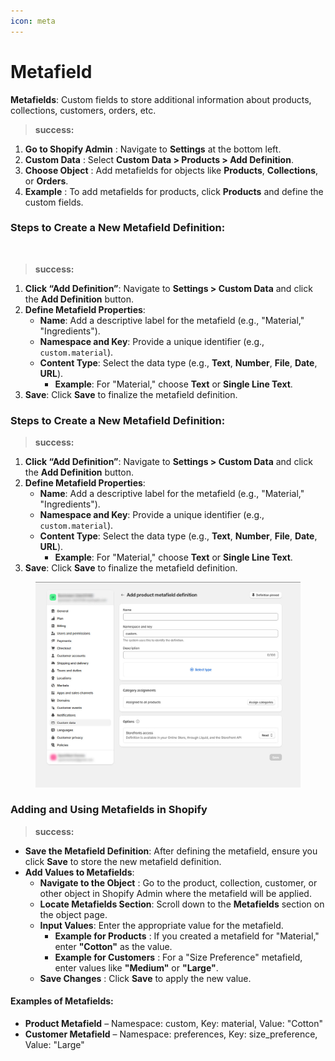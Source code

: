 ```yaml
---
icon: meta
---
```


# Metafield

**Metafields**: Custom fields to store additional information about products, collections, customers, orders, etc.

> **success:** 
1. **Go to Shopify Admin** : Navigate to **Settings** at the bottom left.
2. **Custom Data** : Select **Custom Data > Products > Add Definition**.
3. **Choose Object** : Add metafields for objects like **Products**, **Collections**, or **Orders**.&#x20;
4. **Example** : To add metafields for products, click **Products** and define the custom fields.


### Steps to Create a New Metafield Definition: <a href="#steps-to-create-a-new-metafield-definition" id="steps-to-create-a-new-metafield-definition"></a>

<figure><img src="../.gitbook/assets/metafields.avif" alt=""><figcaption></figcaption></figure>

> **success:** 
1. **Click “Add Definition”**: Navigate to **Settings > Custom Data** and click the **Add Definition** button.
2. **Define Metafield Properties**:
   * **Name**: Add a descriptive label for the metafield (e.g., "Material," "Ingredients").
   * **Namespace and Key**: Provide a unique identifier (e.g., `custom.material`).
   * **Content Type**: Select the data type (e.g., **Text**, **Number**, **File**, **Date**, **URL**).
     * **Example**: For "Material," choose **Text** or **Single Line Text**.
3. **Save**: Click **Save** to finalize the metafield definition.


### Steps to Create a New Metafield Definition: <a href="#steps-to-create-a-new-metafield-definition" id="steps-to-create-a-new-metafield-definition"></a>

> **success:** 
1. **Click “Add Definition”**: Navigate to **Settings > Custom Data** and click the **Add Definition** button.
2. **Define Metafield Properties**:
   * **Name**: Add a descriptive label for the metafield (e.g., "Material," "Ingredients").
   * **Namespace and Key**: Provide a unique identifier (e.g., `custom.material`).
   * **Content Type**: Select the data type (e.g., **Text**, **Number**, **File**, **Date**, **URL**).
     * **Example**: For "Material," choose **Text** or **Single Line Text**.
3. **Save**: Click **Save** to finalize the metafield definition.


<figure><img src="../.gitbook/assets/meta-01.jpg" alt=""><figcaption></figcaption></figure>

### Adding and Using Metafields in Shopify <a href="#adding-and-using-metafields-in-shopify" id="adding-and-using-metafields-in-shopify"></a>

> **success:** 
* **Save the Metafield Definition**: After defining the metafield, ensure you click **Save** to store the new metafield definition.
* **Add Values to Metafields**:
  * **Navigate to the Object** : Go to the product, collection, customer, or other object in Shopify Admin where the metafield will be applied.
  * **Locate Metafields Section**: Scroll down to the **Metafields** section on the object page.
  * **Input Values**: Enter the appropriate value for the metafield.
    * **Example for Products** : If you created a metafield for "Material," enter **"Cotton"** as the value.
    * **Example for Customers** : For a "Size Preference" metafield, enter values like **"Medium"** or **"Large"**.
  * **Save Changes** : Click **Save** to apply the new value.


#### **Examples of Metafields**:

* **Product Metafield** – Namespace: custom, Key: material, Value: "Cotton"
* **Customer Metafield** – Namespace: preferences, Key: size\_preference, Value: "Large"
